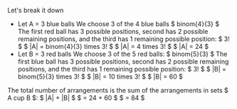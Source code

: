 Let's break it down
<ul>
<li> Let A = 3 blue balls 
We choose 3 of the 4 blue balls $ binom{4}{3} $ 
The first red ball has 3 possible positions, second has 2 possible remaining positions, and the third has 1 remaining possible position: $ 3! $ 
$ |A| = binom{4}{3} times 3! $ 
$ |A| = 4 times 3! $ 
$ |A| = 24 $
	<li> Let B = 3 red balls 
	      We choose 3 of the 5 red balls: $ binom{5}{3} $ 
	      The first blue ball has 3 possible positions, second has 2 possible remaining positions, and the third has 1 remaining possible position: $ 3! $ 
	      $ |B| = binom{5}{3} times 3! $ 
	      $ |B| = 10 times 3! $ 
	      $ |B| = 60 $
</ul>
The total number of arrangements is the sum of the arrangements in sets $ A cup B $: 
$ |A| + |B| $ 
$ = 24 + 60 $ 
$ = 84 $
